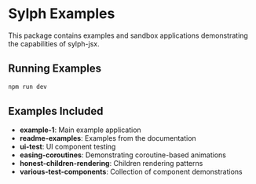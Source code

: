 # Sylph Examples

This package contains examples and sandbox applications demonstrating the capabilities of sylph-jsx.

## Running Examples

```bash
npm run dev
```

## Examples Included

- **example-1**: Main example application
- **readme-examples**: Examples from the documentation
- **ui-test**: UI component testing
- **easing-coroutines**: Demonstrating coroutine-based animations
- **honest-children-rendering**: Children rendering patterns
- **various-test-components**: Collection of component demonstrations
